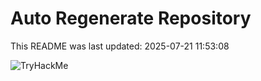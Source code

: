# Auto Regenerate Repository

This README was last updated: 2025-07-21 11:53:08

 ![TryHackMe](https://tryhackme.com/badge/533634)